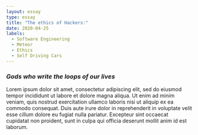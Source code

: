```yaml
---
layout: essay
type: essay
title: "The ethics of Hackers:"
date: 2020-04-25
labels:
  - Software Engineering
  - Meteor
  - Ethics
  - Self Driving Cars
---
```


<h3><i>Gods who write the loops of our lives</i></h3>


Lorem ipsum dolor sit amet, consectetur adipiscing elit, sed do eiusmod tempor incididunt ut labore et dolore magna aliqua. Ut enim ad minim veniam, quis nostrud exercitation ullamco laboris nisi ut aliquip ex ea commodo consequat. Duis aute irure dolor in reprehenderit in voluptate velit esse cillum dolore eu fugiat nulla pariatur. Excepteur sint occaecat cupidatat non proident, sunt in culpa qui officia deserunt mollit anim id est laborum.
